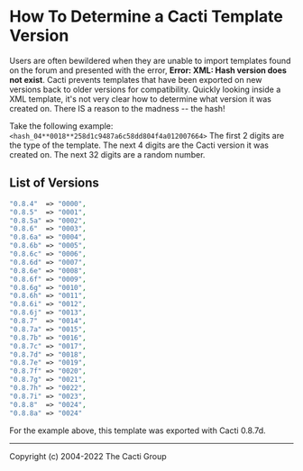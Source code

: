 # How To Determine a Cacti Template Version

Users are often bewildered when they are unable to import templates found on
the forum and presented with the error, **Error: XML: Hash version does not
exist**.  Cacti prevents templates that have been exported on new versions back
to older versions for compatibility. Quickly looking inside a XML template,
it's not very clear how to determine what version it was created on.  There IS
a reason to the madness -- the hash!

Take the following example: `<hash_04**0018**258d1c9487a6c58dd804f4a012007664>`
The first 2 digits are the type of the template.
The next 4 digits are the Cacti version it was created on.
The next 32 digits are a random number.

## List of Versions

```php
"0.8.4"  => "0000",
"0.8.5"  => "0001",
"0.8.5a" => "0002",
"0.8.6"  => "0003",
"0.8.6a" => "0004",
"0.8.6b" => "0005",
"0.8.6c" => "0006",
"0.8.6d" => "0007",
"0.8.6e" => "0008",
"0.8.6f" => "0009",
"0.8.6g" => "0010",
"0.8.6h" => "0011",
"0.8.6i" => "0012",
"0.8.6j" => "0013",
"0.8.7"  => "0014",
"0.8.7a" => "0015",
"0.8.7b" => "0016",
"0.8.7c" => "0017",
"0.8.7d" => "0018",
"0.8.7e" => "0019",
"0.8.7f" => "0020",
"0.8.7g" => "0021",
"0.8.7h" => "0022",
"0.8.7i" => "0023",
"0.8.8"  => "0024",
"0.8.8a" => "0024"
```

For the example above, this template was exported with Cacti 0.8.7d.

---
<copy>Copyright (c) 2004-2022 The Cacti Group</copy>
